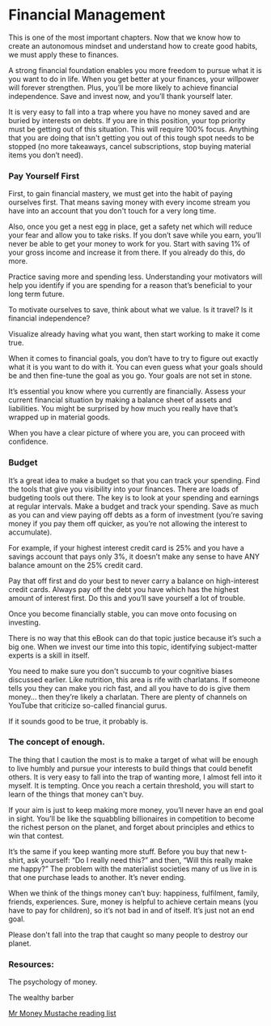 ﻿# Financial Management

This is one of the most important chapters. Now that we know how to create an autonomous mindset and understand how to create good habits, we must apply these to finances. 

A strong financial foundation enables you more freedom to pursue what it is you want to do in life. When you get better at your finances, your willpower will forever strengthen. Plus, you’ll be more likely to achieve financial independence. Save and invest now, and you’ll thank yourself later. 

It is very easy to fall into a trap where you have no money saved and are buried by interests on debts. If you are in this position, your top priority must be getting out of this situation. This will require 100% focus. Anything that you are doing that isn't getting you out of this tough spot needs to be stopped (no more takeaways, cancel subscriptions, stop buying material items you don’t need). 

### Pay Yourself First

First, to gain financial mastery, we must get into the habit of paying ourselves first. That means saving money with every income stream you have into an account that you don't touch for a very long time.

Also, once you get a nest egg in place, get a safety net which will reduce your fear and allow you to take risks. If you don’t save while you earn, you’ll never be able to get your money to work for you. Start with saving 1% of your gross income and increase it from there. If you already do this, do more.

Practice saving more and spending less. Understanding your motivators will help you identify if you are spending for a reason that’s beneficial to your long term future.

To motivate ourselves to save, think about what we value. Is it travel? Is it financial independence? 

Visualize already having what you want, then start working to make it come true. 

When it comes to financial goals, you don’t have to try to figure out exactly what it is you want to do with it. You can even guess what your goals should be and then fine-tune the goal as you go. Your goals are not set in stone. 

It’s essential you know where you currently are financially. Assess your current financial situation by making a balance sheet of assets and liabilities. You might be surprised by how much you really have that’s wrapped up in material goods. 

When you have a clear picture of where you are, you can proceed with confidence. 

### Budget

It’s a great idea to make a budget so that you can track your spending. Find the tools that give you visibility into your finances. 
There are loads of budgeting tools out there. The key is to look at your spending and earnings at regular intervals. Make a budget and track your spending. Save as much as you can and view paying off debts as a form of investment (you’re saving money if you pay them off quicker, as you’re not allowing the interest to accumulate). 

For example, if your highest interest credit card is 25% and you have a savings account that pays only 3%, it doesn’t make any sense to have ANY balance amount on the 25% credit card. 

Pay that off first and do your best to never carry a balance on high-interest credit cards. Always pay off the debt you have which has the highest amount of interest first. Do this and you’ll save yourself a lot of trouble.

Once you become financially stable, you can move onto focusing on investing.

There is no way that this eBook can do that topic justice because it’s such a big one. When we invest our time into this topic, identifying subject-matter experts is a skill in itself.

You need to make sure you don't succumb to your cognitive biases discussed earlier. Like nutrition, this area is rife with charlatans. If someone tells you they can make you rich fast, and all you have to do is give them money… then they’re likely a charlatan. There are plenty of channels on YouTube that criticize so-called financial gurus.

If it sounds good to be true, it probably is. 

### The concept of enough.

The thing that I caution the most is to make a target of what will be enough to live humbly and pursue your interests to build things that could benefit others. It is very easy to fall into the trap of wanting more, I almost fell into it myself. It is tempting. Once you reach a certain threshold, you will start to learn of the things that money can't buy.

If your aim is just to keep making more money, you’ll never have an end goal in sight. You’ll be like the squabbling billionaires in competition to become the richest person on the planet, and forget about principles and ethics to win that contest. 

It’s the same if you keep wanting more stuff. Before you buy that new t-shirt, ask yourself: “Do I really need this?” and then, “Will this really make me happy?” The problem with the materialist societies many of us live in is that one purchase leads to another. It’s never ending.

When we think of the things money can’t buy: happiness, fulfilment, family, friends, experiences. Sure, money is helpful to achieve certain means (you have to pay for children), so it’s not bad in and of itself. It’s just not an end goal. 

Please don't fall into the trap that caught so many people to destroy our planet.


### Resources:
The psychology of money.

The wealthy barber

[Mr Money Mustache reading list](https://www.mrmoneymustache.com/the-mmm-reading-list/)







